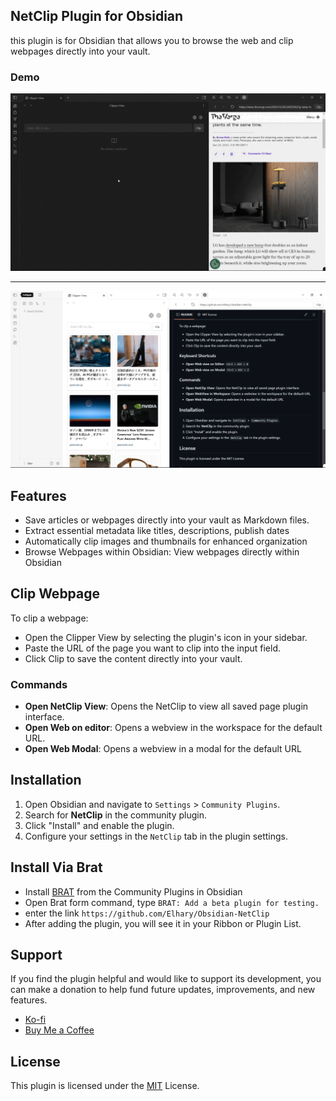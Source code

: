 ## NetClip Plugin for Obsidian

this plugin is for Obsidian that allows you to browse the web and clip webpages directly into your vault.

### Demo
![demo_video](./images/GIF.gif)

---

![preview_img_1](./images/screenshot.png)
## Features


- Save articles or webpages directly into your vault as Markdown files.
- Extract essential metadata like titles, descriptions, publish dates
- Automatically clip images and thumbnails for enhanced organization
- Browse Webpages within Obsidian: View webpages directly within Obsidian


## Clip Webpage
To clip a webpage:

- Open the Clipper View by selecting the plugin's icon in your sidebar.
- Paste the URL of the page you want to clip into the input field.
- Click Clip to save the content directly into your vault.

    
### Commands

- **Open NetClip View**: Opens the NetClip to view all saved page plugin interface.
- **Open Web on editor**: Opens a webview in the workspace for the default URL.
- **Open Web Modal**: Opens a webview in a modal for the default URL

  
## Installation

1. Open Obsidian and navigate to `Settings` > `Community Plugins`.
2. Search for **NetClip** in the community plugin.
3. Click "Install" and enable the plugin.
4. Configure your settings in the `NetClip` tab in the plugin settings.

##  Install Via Brat
- Install [BRAT](https://tfthacker.com/brat-quick-guide#Adding+a+beta+plugin) from the Community Plugins in Obsidian
- Open Brat form command, type ``BRAT: Add a beta plugin for testing.`` 
- enter the link ```https://github.com/Elhary/Obsidian-NetClip```
- After adding the plugin, you will see it in your Ribbon or Plugin List.


## Support

If you find the plugin helpful and would like to support its development, you can make a donation to help fund future updates, improvements, and new features.

- [Ko-fi](https://ko-fi.com/elharis)
- [Buy Me a Coffee](https://buymeacoffee.com/el_haris)

## License

This plugin is licensed under the [MIT](https://mit-license.org) License.
